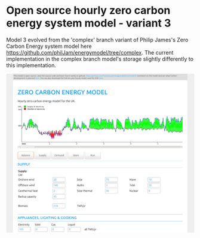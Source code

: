 # Open source hourly zero carbon energy system model - variant 3

Model 3 evolved from the 'complex' branch variant of Philip James's Zero Carbon Energy system model here https://github.com/philJam/energymodel/tree/complex. The current implementation in the complex branch model's storage slightly differently to this implementation.

![screenshot.png](screenshot.png)


